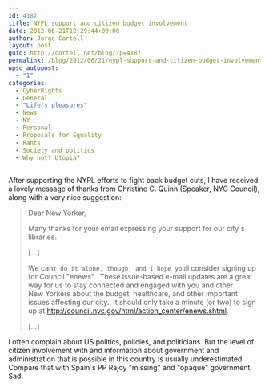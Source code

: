 ```yaml
---
id: 4187
title: NYPL support and citizen budget involvement
date: 2012-06-21T12:29:44+00:00
author: Jorge Cortell
layout: post
guid: http://cortell.net/blog/?p=4187
permalink: /blog/2012/06/21/nypl-support-and-citizen-budget-involvement/
wpsd_autopost:
  - "1"
categories:
  - CyberRights
  - General
  - "Life's pleasures"
  - News
  - NY
  - Personal
  - Proposals for Equality
  - Rants
  - Society and politics
  - Why not? Utopia?
---
```

After supporting the NYPL efforts to fight back budget cuts, I have received a lovely message of thanks from Christine C. Quinn (Speaker, NYC Council), along with a very nice suggestion:

> Dear New Yorker, 
> 
> Many thanks for your email expressing your support for our city`s libraries. 
> 
> [...]
> 
> We can`t do it alone, though, and I hope you`ll consider signing up for Council "enews".  These issue-based e-mail updates are a great way for us to stay connected and engaged with you and other New Yorkers about the budget, healthcare, and other important issues affecting our city.  It should only take a minute (or two) to sign up at <http://council.nyc.gov/html/action_center/enews.shtml>.
> 
> [...]

I often complain about US politics, policies, and politicians. But the level of citizen involvement with and information about government and administration that is possible in this country is usually underestimated. Compare that with Spain`s PP Rajoy "missing" and "opaque" government. Sad.